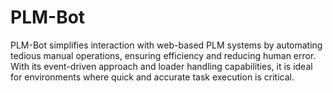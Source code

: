 # PLM-Bot
PLM-Bot simplifies interaction with web-based PLM systems by automating tedious manual operations, ensuring efficiency and reducing human error. With its event-driven approach and loader handling capabilities, it is ideal for environments where quick and accurate task execution is critical.
